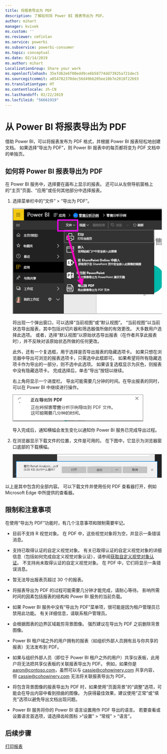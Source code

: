 ```yaml
---
title: 将报表导出为 PDF
description: 了解如何将 Power BI 报表导出为 PDF。
author: mihart
manager: kvivek
ms.custom: ''
ms.reviewer: cmfinlan
ms.service: powerbi
ms.subservice: powerbi-consumer
ms.topic: conceptual
ms.date: 02/14/2019
ms.author: mihart
LocalizationGroup: Share your work
ms.openlocfilehash: 35efd62e6f00edd9ce6b58774dd73925a721dec5
ms.sourcegitcommit: a054782370dec56d49bb205ee10b7e2018f22693
ms.translationtype: HT
ms.contentlocale: zh-CN
ms.lasthandoff: 02/22/2019
ms.locfileid: "56661919"
---
```

# <a name="export-reports-from-power-bi-to-pdf"></a>从 Power BI 将报表导出为 PDF
借助 Power BI，可以将报表发布为 PDF 格式，并根据 Power BI 报表轻松地创建文档。 如果选择“导出为 PDF”，则 Power BI 报表中的每页都将变为 PDF 文档中的单独页。

## <a name="how-to-export-your-power-bi-report-to-pdf"></a>如何将 Power BI 报表导出为 PDF
在 Power BI 服务中，选择要在画布上显示的报表。 还可以从左侧导航窗格上的“主页”页面、“应用”或任何其他部分中选择报表。

1. 选择菜单栏中的“文件” > “导出为 PDF”。

    ![从菜单栏中选择“文件”，箭头指向“导出为 PDF”](media/end-user-pdf/power-bi-export-pdf.png)

    将出现一个弹出窗口，可以选择“当前视图”或“默认视图”。  “当前视图”以当前状态导出报表，其中包括对切片器和筛选器值所做的有效更改。  大多数用户选择此选项。  或者，选择“默认视图”以原始状态导出报表（在作者共享此报表时），并不反映对该原始状态所做的任何更改。
    
    此外，还有一个复选框，用于选择是否导出报表的隐藏选项卡。  如果只想在浏览器中导出可浏览的报表选项卡，只需选中此框即可。  如果希望将所有隐藏选项卡作为导出的一部分，则不选中此选项。  如果该复选框显示为灰色，则报表中没有隐藏选项卡。  完成选择后，单击“导出”按钮以继续。
    
    右上角将显示一个进度栏。 导出可能需要几分钟的时间。在导出报表的同时，可以在 Power BI 中继续进行操作。

    ![导出进度消息](media/end-user-pdf/power-bi-export-message.png)

    导入完成后，通知横幅会发生变化以通知你 Power BI 服务已完成导出过程。

2. 在浏览器显示下载文件的位置，文件是可用的。 在下图中，它显示为浏览器窗口底部的下载横幅。

    ![已下载文件的位置](media/end-user-pdf/power-bi-save-file.png)

以上是其中包含的全部内容。 可以下载文件并使用任何 PDF 查看器打开，例如 Microsoft Edge 中所提供的查看器。


## <a name="limitations-and-considerations"></a>限制和注意事项
在使用“导出为 PDF”功能时，有几个注意事项和限制需要牢记。

* 目前不支持 R 视觉对象。 在 PDF 中，这些视觉对象将为空，并显示一条错误消息。  

* 支持已取得认证的自定义视觉对象。 有关已取得认证的自定义视觉对象的详细信息（包括如何完成自定义视觉对象认证），请参阅[获取自定义视觉对象认证](../power-bi-custom-visuals-certified.md)。 不支持尚未取得认证的自定义视觉对象。 在 PDF 中，它们将显示一条错误消息。   

* 暂无法导出报表页超过 30 个的报表。

* 将报表导出为 PDF 的过程可能需要几分钟才能完成，请耐心等待。 影响所需时间的因素包括报表的结构和 Power BI 服务的当前负载。

* 如果 Power BI 服务中没有“导出为 PDF”菜单项，很可能是因为租户管理员已禁用此功能。 有关详细信息，请联系租户管理员。

* 会根据图表的边界区域裁剪背景图像。 强烈建议在导出为 PDF 之前删除背景图像。

* Power BI 租户域之外的用户拥有的报表（如组织外部人员拥有且与你共享的报表）无法发布到 PDF。

* 如果与组织外部人员（即位于 Power BI 租户之外的用户）共享仪表板，此用户将无法把共享仪表板的关联报表导出为 PDF。 例如，如果你是 aaron@contoso.com，虽然可以与 cassie@cohowinery.com 共享内容， 但 cassie@cohowinery.com 无法将关联报表导出为 PDF。

* 将包含背景图像的报表导出为 PDF 时，如果使用“页面背景”的“调整”选项，可能会在导出内容中看到扭曲的图像。  为获得最佳效果，建议使用“正常”或“填充”选项以避免导出文档出现问题。

* Power BI 服务将你的 Power BI 语言设置用作 PDF 导出的语言。 若要查看或设置语言首选项，请选择齿轮图标 >“设置” > “常规” > “语言”。

## <a name="next-steps"></a>后续步骤
[打印报表](end-user-print.md)

